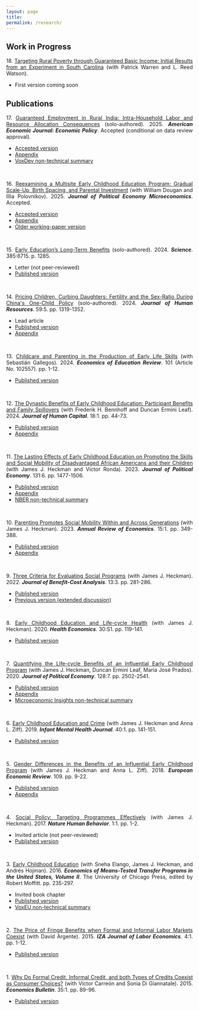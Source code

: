 ```yaml
---
layout: page
title: 
permalink: /research/
---
```

<style>body {text-align: justify}</style>
## Work in Progress
18\. <u>Targeting Rural Poverty through Guaranteed Basic Income: Initial Results from an Experiment in South Carolina</u> (with Patrick Warren and L. Reed Watson). 
* First version coming soon

## Publications
17\. <u>Guaranteed Employment in Rural India: Intra-Household Labor and Resource Allocation Consequences</u> (solo-authored). 2025. <em><b>American Economic Journal: Economic Policy</b></em>. Accepted (conditional on data review approval).
* [Accepted version](https://www.dropbox.com/scl/fi/u7gs8ofvpyzz68q20b7lk/gem_paper_01-17-2025a_jlg.pdf?rlkey=n4aiiv91nmr7dvfkvmc35myem&st=vy5bx68x&dl=0)
* [Appendix](https://www.dropbox.com/scl/fi/3ypzkzkdc2o2wzwexr32x/gem_appendix_01-17-2025a_jlg.pdf?rlkey=fqtr0vbjt87kx77tzhd78g3gf&st=m6v31pst&dl=0)
* [VoxDev non-technical summary](https://voxdev.org/topic/labour-markets/guaranteed-employment-india-actually-reduced-female-labour-force-participation)
<br/>

16\. <u>Reexamining a Multisite Early Childhood Education Program: Gradual Scale-Up, Birth Spacing, and Parental Investment</u> (with William Dougan and Illia Polovnikov). 2025. <em><b>Journal of Political Economy Microeconomics</b></em>. Accepted.
* [Accepted version](https://www.dropbox.com/scl/fi/afz1at2dhss5gqb7n5xtp/gsbspi_paper_01-14-2025a_jlg.pdf?rlkey=s0bm5e37027et0hnj3iuoyhfh&st=eggs7kae&dl=0)
* [Appendix](https://www.dropbox.com/scl/fi/xv51erjbg0xaznjjil7qa/gsbspi_appendix_01-14-2025a_jlg.pdf?rlkey=lmf6uhhhkkbkdoqn3ier0fcpg&st=ent6l36u&dl=0)
* [Older working-paper version](https://www.dropbox.com/scl/fi/udo4s7c5kb3pclros6xro/w31694.pdf?rlkey=lq2wacji57tpch7et2zp0ev7a&dl=0)
<br/>

15\. <u>Early Education’s Long-Term Benefits</u> (solo-authored). 2024.  <em><b>Science</b></em>. 385:6715. p. 1285.
* Letter (not peer-reviewed)
* [Published version](https://www.dropbox.com/scl/fi/4rwphc7h60fia7vfloo3q/science.adq9151.pdf?rlkey=16tamsn6oovgufhgvq0383g2h&st=9samaxw4&dl=0)
<br/>

14\. <u>Pricing Children, Curbing Daughters: Fertility and the Sex-Ratio During China's One-Child Policy</u> (solo-authored). 2024. <em><b>Journal of Human Resources</b></em>. 59:5. pp. 1319-1352.
* Lead article
* [Published version](https://www.dropbox.com/scl/fi/08zu0f9am4415y7j8ozgq/pricingchildren_publishedpaper_09-24-2024a_jlg.pdf?rlkey=recj6dl2s4cda89emi7416q64&st=8w2ys5yi&dl=0)
* [Appendix](https://www.dropbox.com/scl/fi/yo1hu9z7czi32so14h2yp/pricingchildren_publishedsupp_09-24-2024a_jlg.pdf?rlkey=wexhkoai3dp2depotwt5f0zla&st=8skn5fei&dl=0)
<br/>

13\. <u>Childcare and Parenting in the Production of Early Life Skills</u> (with Sebastián Gallegos). 2024. <em><b>Economics of Education Review</b></em>. 101 (Article No. 102557). pp. 1-12.
* [Published version](https://www.dropbox.com/scl/fi/hebqg4r6ax3f5yh3r2aej/1-s2.0-S0272775724000517-main.pdf?rlkey=iwlda3cefbxxo1tr8a8cv50u9&dl=0)
<br/>

12\. <u>The Dynastic Benefits of Early Childhood Education: Participant Benefits and Family Spillovers</u> (with Frederik H. Bennhoff and Duncan Ermini Leaf). 2024. <em><b>Journal of Human Capital</b></em>. 18:1. pp. 44-73.
* [Published version](https://www.dropbox.com/scl/fi/d3zvnvx8inij4mtzdfmxi/perrycba_finalpaper_2024-03-26.pdf?rlkey=ymn3r8cwggjewyvzc4k0jxrza&dl=0)
* [Appendix](https://www.dropbox.com/s/sjocnqphi84edue/perrycba_appendixrevision_2023-07-28a_jlg.pdf?dl=0)
<br/>

11\. <u>The Lasting Effects of Early Childhood Education on Promoting the Skills and Social Mobility of Disadvantaged African Americans and their Children</u> (with James J. Heckman and Victor Ronda). 2023. <em><b>Journal of Political Economy</b></em>. 131:6. pp. 1477-1506.
* [Published version](https://www.dropbox.com/s/q9ef27a35xfkpuy/722936.pdf?dl=0)
* [Appendix](https://www.dropbox.com/s/vor0ypc15d6oa7c/perrysecondgen_appendix_08-26-2022a_jlg.pdf?dl=0)
* [NBER non-technical summary](https://www.nber.org/digest-202110/intergenerational-impacts-perry-preschool-project)
<br/>

10\. <u>Parenting Promotes Social Mobility Within and Across Generations</u> (with James J. Heckman). 2023. <em><b>Annual Review of Economics</b></em>. 15:1. pp. 349-388.
* [Published version](https://www.dropbox.com/scl/fi/xxdba08xeyk7kcjem8yns/annurev-economics-021423-031905.pdf?rlkey=pqy6it5s41xojcyd1wwff1s0n&dl=0)
* [Appendix](https://www.dropbox.com/s/j279auh3i4pb642/arpaper_appendix_02-14-2023a_jlg.pdf?dl=0)
<br/>

9\. <u>Three Criteria for Evaluating Social Programs</u> (with James J. Heckman). 2022. <em><b>Journal of Benefit-Cost Analysis</b></em>. 13:3. pp. 281-286.
* [Published version](https://www.dropbox.com/s/j6tjzm0iarupldt/three-criteria-for-evaluating-social-programs.pdf?dl=0)
* [Previous version (extended discussion)](https://www.dropbox.com/s/fmzlaftadxmkb7z/w30005.pdf?dl=0)
<br/>

8\. <u>Early Childhood Education and Life-cycle Health</u> (with James J. Heckman). 2020. <em><b>Health Economics</b></em>. 30:S1. pp. 119-141.
* [Published version](https://www.dropbox.com/s/viq16eci1e0kxkn/healtheconomics.pdf?dl=0)
<br/>

7\. <u>Quantifying the Life-cycle Benefits of an Influential Early Childhood Program</u> (with James J. Heckman, Duncan Ermini Leaf, María José Prados). 2020. <em><b>Journal of Political Economy</b></em>. 128:7. pp. 2502-2541.
* [Published version](https://www.dropbox.com/s/1yinom4vsgl3afc/705718.pdf?dl=0)
* [Appendix](https://www.dropbox.com/s/p5wp4yh96k0d9ov/abc_comprehensivecba_appendix-pub_2018-08-02a_jlg.pdf?dl=0)
* [Microeconomic Insights non-technical summary](https://microeconomicinsights.org/life-cycle-benefits-of-early-childhood-programs-evidence-from-an-influential-early-childhood-program/)
<br/>

6\. <u>Early Childhood Education and Crime</u> (with James J. Heckman and Anna L. Ziff). 2019. <em><b>Infant Mental Health Journal</b></em>. 40:1. pp. 141-151.
* [Published version](https://www.dropbox.com/s/g20mp915abtldpl/earlyandcrime.pdf?dl=0)
<br/>

5\. <u>Gender Differences in the Benefits of an Influential Early Childhood Program</u> (with James J. Heckman and Anna L. Ziff). 2018. <em><b>European Economic Review</b></em>. 109. pp. 9-22.
* [Published version](https://www.dropbox.com/s/q6mowvkjpz1us5h/1-s2.0-S0014292118300953-main.pdf?dl=0)
* [Appendix](https://www.dropbox.com/s/z3sfkvm5f655w0r/abc_treatmenteffects_appendix.pdf?dl=0)
<br/>

4\. <u>Social Policy: Targeting Programmes Effectively</u> (with James J. Heckman). 2017. <em><b>Nature Human Behavior</b></em>. 1:1. pp. 1-2.
* Invited article (not peer-reviewed)
* [Published version](https://www.dropbox.com/s/8rktlxe288yrr2t/s41562-016-0019.pdf?dl=0)
<br/>

3\. <u>Early Childhood Education</u> (with Sneha Elango, James J. Heckman, and Andrés Hojman). 2016. <em><b>Economics of Means-Tested Transfer Programs in the United States, Volume II</b></em>. The University of Chicago Press, edited by Robert Moffitt. pp. 235-297.
* Invited book chapter
* [Published version](https://www.dropbox.com/s/u60uewgz4asd5os/c13489.pdf?dl=0)
* [VoxEU non-technical summary](https://voxeu.org/article/early-childhood-education-and-social-mobility)
<br/>

2\. <u>The Price of Fringe Benefits when Formal and Informal Labor Markets Coexist</u> (with David Argente). 2015. <em><b>IZA Journal of Labor Economics</b></em>. 4:1. pp. 1-12.
* [Published version](https://www.dropbox.com/s/11lazt40lqi80wl/s40172-014-0014-0.pdf?dl=0)
<br/>

1\. <u>Why Do Formal Credit, Informal Credit, and both Types of Credits Coexist as Consumer Choices?</u> (with Víctor Carreón and Sonia Di Giannatale). 2015. <em><b>Economics Bulletin</b></em>. 35:1. pp. 89-96.
* [Published version](https://www.dropbox.com/s/zjffr0busvzl8n9/EB-15-V35-I1-P10.pdf?dl=0)
<br/>
<br/>
